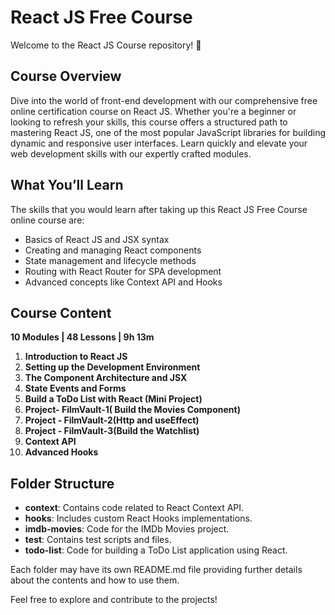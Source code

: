 # React JS Free Course

Welcome to the React JS Course repository! 🚀

## Course Overview

Dive into the world of front-end development with our comprehensive free online certification course on React JS. Whether you're a beginner or looking to refresh your skills, this course offers a structured path to mastering React JS, one of the most popular JavaScript libraries for building dynamic and responsive user interfaces. Learn quickly and elevate your web development skills with our expertly crafted modules.

## What You’ll Learn

The skills that you would learn after taking up this React JS Free Course online course are:
- Basics of React JS and JSX syntax
- Creating and managing React components
- State management and lifecycle methods
- Routing with React Router for SPA development
- Advanced concepts like Context API and Hooks

## Course Content

**10 Modules | 48 Lessons | 9h 13m**

1. **Introduction to React JS** 
2. **Setting up the Development Environment** 
3. **The Component Architecture and JSX** 
4. **State Events and Forms**
5. **Build a ToDo List with React (Mini Project)** 
6. **Project- FilmVault-1( Build the Movies Component)** 
7. **Project - FilmVault-2(Http and useEffect)** 
8. **Project - FilmVault-3(Build the Watchlist)** 
9. **Context API**
10. **Advanced Hooks** 

## Folder Structure

- **context**: Contains code related to React Context API.
- **hooks**: Includes custom React Hooks implementations.
- **imdb-movies**: Code for the IMDb Movies project.
- **test**: Contains test scripts and files.
- **todo-list**: Code for building a ToDo List application using React.

Each folder may have its own README.md file providing further details about the contents and how to use them.

Feel free to explore and contribute to the projects!

